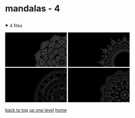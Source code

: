 # mandalas - 4

<a id=""></a>

## [](/README.MD)
<details open>
<summary>4 files</summary>
<p>

[![mandala_02.png](/.internals/thumbnails/terminal/grey%20on%20black/big/mandalas/mandala_02.png "mandala_02.png")](/terminal/grey%20on%20black/big/mandalas/mandala_02.png)
[![mandala_03.png](/.internals/thumbnails/terminal/grey%20on%20black/big/mandalas/mandala_03.png "mandala_03.png")](/terminal/grey%20on%20black/big/mandalas/mandala_03.png)
[![mandala_05.png](/.internals/thumbnails/terminal/grey%20on%20black/big/mandalas/mandala_05.png "mandala_05.png")](/terminal/grey%20on%20black/big/mandalas/mandala_05.png)
[![mandala_10.png](/.internals/thumbnails/terminal/grey%20on%20black/big/mandalas/mandala_10.png "mandala_10.png")](/terminal/grey%20on%20black/big/mandalas/mandala_10.png)

</p>
</details>


[back to top](#)
[up one level](/terminal/grey%20on%20black/big/README.MD)
[home](/)

